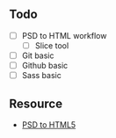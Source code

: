 ## Todo

- [ ] PSD to HTML workflow
  - [ ] Slice tool
- [ ] Git basic
- [ ] Github basic
- [ ] Sass basic

## Resource

- [PSD to HTML5](http://code.tutsplus.com/courses/psd-to-html5)
